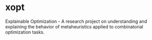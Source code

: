# xopt
Explainable Optimization - A research project on understanding and explaining the behavior of metaheuristics applied to combinatorial optimization tasks.
